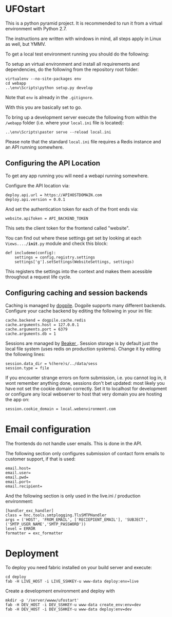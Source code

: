 UFOstart
========

This is a python pyramid project. It is recommended to run it from a virtual environment with Python 2.7.

The instructions are written with windows in mind, all steps apply in Linux as well, but YMMV.

To get a local test environment running you should do the following:


To setup an virtual environment and install all requirements and dependencies, do the following from the repository root folder:

    virtualenv --no-site-packages env
    cd webapp
    ..\env\Scripts\python setup.py develop

Note that <code>env</code> is already in the <code>.gitignore</code>.

With this you are basically set to go.

To bring up a development server execute the following from within the <code>/webapp</code> folder (i.e. where your <code>local.ini</code> file is located):

    ..\env\Scripts\paster serve --reload local.ini

Please note that the standard <code>local.ini</code> file requires a Redis instance and an API running somewhere.


Configuring the API Location
----------------------------------------

To get any app running you will need a webapi running somewhere.

Configure the API location via:

    deploy.api.url = https://APIHOSTDOMAIN.com
    deploy.api.version = 0.0.1

And set the authentication token for each of the front ends via:

    website.apiToken = API_BACKEND_TOKEN

This sets the client token for the frontend called "website".


You can find out where these settings get set by looking at each <code>Views..../__init__.py</code> module and check this block:

    def includeme(config):
        settings = config.registry.settings
        settings['g'].setSettings(WebsiteSettings, settings)

This registers the settings into the context and makes them acessible throughout a request life cycle.




Configuring caching and session backends
----------------------------------------

Caching is managed by <a href="http://dogpilecache.readthedocs.org/en/latest/">dogpile</a>. Dogpile supports many different backends.
Configure your cache backend by editing the following in your ini file:

    cache.backend = dogpile.cache.redis
    cache.arguments.host = 127.0.0.1
    cache.arguments.port = 6379
    cache.arguments.db = 1


Sessions are managed by <a href="http://beaker.readthedocs.org/en/latest/sessions.html">Beaker </a>.
Session storage is by default just the local file system (uses redis on production systems). Change it by editing the following lines:

    session.data_dir = %(here)s/../data/sess
    session.type = file


If you encounter strange errors on form submission, i.e. you cannot log in, it wont remember anything done, sessions don't bet updated: most likely you have not set the cookie domain correctly.
Set it to localhost for development or configure any local webserver to host that very domain you are hosting the app on:

    session.cookie_domain = local.webenvironment.com


Email configuration
===================

The frontends do not handle user emails. This is done in the API.

The following section only configures submission of contact form emails to customer support, if that is used:

    email.host=
    email.user=
    email.pwd=
    email.port=
    email.recipient=


And the following section is only used in the live.ini / production environment:

    [handler_exc_handler]
    class = hnc.tools.smtplogging.TlsSMTPHandler
    args = ('HOST', 'FROM_EMAIL', ['RECIEPIENT_EMAIL'], 'SUBJECT', ('SMTP_USER_NAME','SMTP_PASSWORD'))
    level = ERROR
    formatter = exc_formatter
    
    
Deployment
==========

To deploy you need fabric installed on your build server and execute:

    cd deploy
    fab -H LIVE_HOST -i LIVE_SSHKEY-u www-data deploy:env=live


Create a development environment and deploy with

    mkdir -p '/server/wwww/ufostart'
    fab -H DEV_HOST -i DEV_SSHKEY-u www-data create_env:env=dev
    fab -H DEV_HOST -i DEV_SSHKEY-u www-data deploy:env=dev
